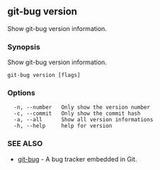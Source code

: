 ## git-bug version

Show git-bug version information.

### Synopsis

Show git-bug version information.

```
git-bug version [flags]
```

### Options

```
  -n, --number   Only show the version number
  -c, --commit   Only show the commit hash
  -a, --all      Show all version informations
  -h, --help     help for version
```

### SEE ALSO

* [git-bug](git-bug.md)	 - A bug tracker embedded in Git.

